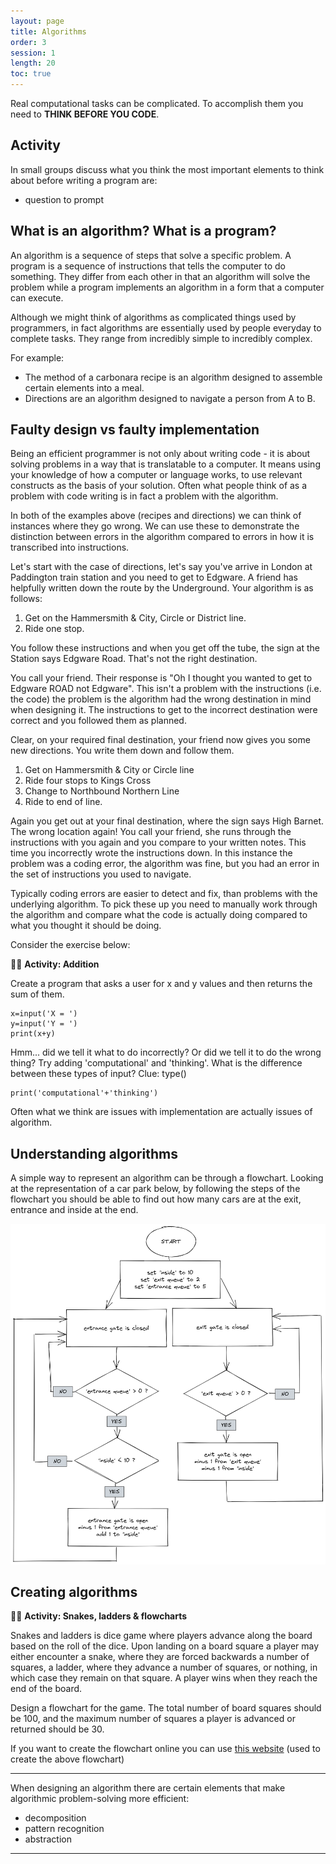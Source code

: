 ```yaml
---
layout: page
title: Algorithms
order: 3
session: 1
length: 20
toc: true
---
```



Real computational tasks can be complicated. To accomplish them you need to **THINK BEFORE YOU CODE**.

## Activity
In small groups discuss what you think the most important elements to think about before writing a program are: 
 * question to prompt


## What is an algorithm? What is a program?

An algorithm is a sequence of steps that solve a specific problem. A program is a sequence of instructions that tells the computer to do something. They differ from each other in that an algorithm will solve the problem while a program implements an algorithm in a form that a computer can execute.

Although we might think of algorithms as complicated things used by programmers, in fact algorithms are essentially used by people everyday to complete tasks. They range from incredibly simple to incredibly complex. 

For example:

* The method of a carbonara recipe is an algorithm designed to assemble certain elements into a meal. 
* Directions are an algorithm designed to navigate a person from A to B.

## Faulty design vs faulty implementation 

Being an efficient programmer is not only about writing code - it is about solving problems in a way that is translatable to a computer. It means using your knowledge of how a computer or language works, to use relevant constructs as the basis of your solution. Often what people think of as a problem with code writing is in fact a problem with the algorithm. 

In both of the examples above (recipes and directions) we can think of instances where they go wrong. We can use these to demonstrate the distinction between errors in the algorithm compared to errors in how it is transcribed into instructions.

Let's start with the case of directions, let's say you've arrive in London at Paddington train station and you need to get to Edgware. A friend has helpfully written down the route by the Underground.  Your algorithm is as follows:

1. Get on the Hammersmith & City, Circle or District line. 
2. Ride one stop.

You follow these instructions and when you get off the tube, the sign at the Station says Edgware Road. That's not the right destination. 

You call your friend. Their response is "Oh I thought you wanted to get to Edgware ROAD not Edgware". This isn't a problem with the instructions (i.e. the code) the problem is the algorithm had the wrong destination in mind when designing it. The instructions to get to the incorrect destination were correct and you followed them as planned. 

Clear, on your required final destination, your friend now gives you some new directions. You write them down and follow them. 

1. Get on Hammersmith & City or Circle line
2. Ride four stops to Kings Cross
3. Change to Northbound Northern Line
4. Ride to end of line.

Again you get out at your final destination, where the sign says High Barnet. The wrong location again! You call your friend, she runs through the instructions with you again and you compare to your written notes. This time you incorrectly wrote the instructions down. In this instance the problem was a coding error, the algorithm was fine, but you had an error in the set of instructions you used to navigate. 

Typically coding errors are easier to detect and fix, than problems with the underlying algorithm. To pick these up you need to manually work through the algorithm and compare what the code is actually doing compared to what you thought it should be doing. 

Consider the exercise below:

🏃‍♀️ **Activity: Addition** 

Create a program that asks a user for x and y values and then returns the sum of them.

```
x=input('X = ')
y=input('Y = ')
print(x+y)
```

Hmm... did we tell it what to do incorrectly? Or did we tell it to do the wrong thing?
Try adding 'computational' and 'thinking'. What is the difference between these types of input? Clue: type()

```
print('computational'+'thinking')
```

Often what we think are issues with implementation are actually issues of algorithm.


## Understanding algorithms

A simple way to represent an algorithm can be through a flowchart. Looking at the representation of a car park below, by following the steps of the flowchart you should be able to find out how many cars are at the exit, entrance and inside at the end.

![car_park](../images/carpark.png)


## Creating algorithms

🏃‍♀️ **Activity: Snakes, ladders & flowcharts**

Snakes and ladders is dice game where players advance along the board based on the roll of the dice. Upon landing on a board square a player may either encounter a snake, where they are forced backwards a number of squares, a ladder, where they advance a number of squares, or nothing, in which case they remain on that square. A player wins when they reach the end of the board.

Design a flowchart for the game. The total number of board squares should be 100, and the maximum number of squares a player is advanced or returned should be 30.

If you want to create the flowchart online you can use [this website](https://draw.io/) (used to create the above flowchart)

-----

When designing an algorithm there are certain elements that make algorithmic problem-solving more efficient:
* decomposition
* pattern recognition
* abstraction

-----





